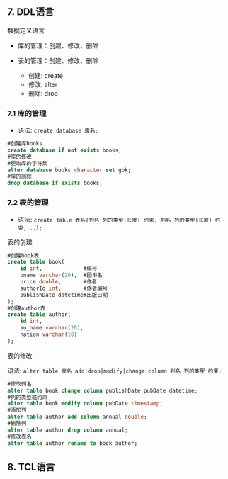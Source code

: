 ## 7. DDL语言

数据定义语言

- 库的管理：创建、修改、删除
- 表的管理：创建、修改、删除

    - 创建: create
    - 修改: alter
    - 删除: drop

### 7.1 库的管理

- 语法: `create database 库名;`

```sql
#创建库books
create database if not exists books;
#库的修改
#更改库的字符集
alter database books character set gbk;
#库的删除
drop database if exists books;
```

### 7.2 表的管理

- 语法: `create table 表名(列名 列的类型(长度) 约束, 列名 列的类型(长度) 约束,...);`

表的创建
```sql
#创建book表
create table book(
    id int,             #编号
    bname varchar(20),  #图书名
    price double,       #作者
    authorId int,       #作者编号
    publishDate datetime#出版日期
);
#创建author表
create table author(
    id int, 
    au_name varchar(20),
    nation varchar(10)
);
```

表的修改

语法: `alter table 表名 add|drop|modify|change column 列名 列的类型 约束;`

```sql
#修改列名
alter table book change column publishDate pubDate datetime;
#列的类型或约束
alter table book modify column pubDate timestamp;
#添加列
alter table author add column annual double;
#删除列
alter table author drop column annual;
#修改表名
alter table author rename to book_author;
```








## 8. TCL语言
